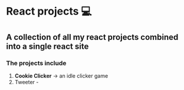 # React projects 💻

## A collection of all my react projects combined into a single react site

### The projects include
1. **Cookie Clicker** -> an idle clicker game
2. Tweeter - 
